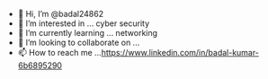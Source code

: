 - 👋 Hi, I’m @badal24862
- 👀 I’m interested in ... cyber security
- 🌱 I’m currently learning ... networking
- 💞️ I’m looking to collaborate on ...
- 📫 How to reach me ...https://www.linkedin.com/in/badal-kumar-6b6895290
<!---
badal24862/badal24862 is a ✨ special ✨ repository because its `README.md` (this file) appears on your GitHub profile.
You can click the Preview link to take a look at your changes.
--->
